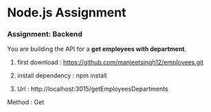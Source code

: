 # Node.js Assignment
### Assignment: Backend

You are building the API for a **get employees with department**.

1. first download : https://github.com/manjeetsingh12/employees.git

2. install dependency :  npm install

3. Url : http://localhost:3015/getEmployeesDepartments

Method : Get




